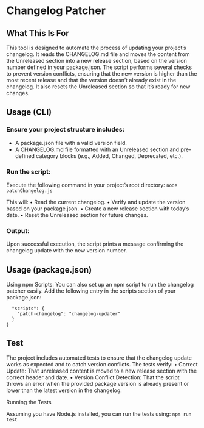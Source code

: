 # Changelog Patcher

## What This Is For

This tool is designed to automate the process of updating your project’s changelog. It reads the CHANGELOG.md file and moves the content from the Unreleased section into a new release section, based on the version number defined in your package.json. The script performs several checks to prevent version conflicts, ensuring that the new version is higher than the most recent release and that the version doesn’t already exist in the changelog. It also resets the Unreleased section so that it’s ready for new changes.

## Usage (CLI)

### Ensure your project structure includes:
- A package.json file with a valid version field.
- A CHANGELOG.md file formatted with an Unreleased section and pre-defined category blocks (e.g., Added, 
Changed, Deprecated, etc.).

### Run the script:

Execute the following command in your project’s root directory:
```node patchChangelog.js```

This will:
	•	Read the current changelog.
	•	Verify and update the version based on your package.json.
	•	Create a new release section with today’s date.
	•	Reset the Unreleased section for future changes.

### Output:
Upon successful execution, the script prints a message confirming the changelog update with the new version number.

## Usage (package.json)

Using npm Scripts:
You can also set up an npm script to run the changelog patcher easily. Add the following entry in the scripts section of your package.json:
```{
  "scripts": {
    "patch-changelog": "changelog-updater"
  }
}
```

## Test

The project includes automated tests to ensure that the changelog update works as expected and to catch version conflicts. The tests verify:
	•	Correct Update: That unreleased content is moved to a new release section with the correct header and date.
	•	Version Conflict Detection: That the script throws an error when the provided package version is already present or lower than the latest version in the changelog.

Running the Tests

Assuming you have Node.js installed, you can run the tests using:
`npm run test`